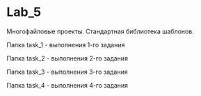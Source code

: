 # Lab_5
Многофайловые проекты. Стандартная библиотека шаблонов.

Папка task_1 - выполнения 1-го задания

Папка task_2 - выполнения 2-го задания

Папка task_3 - выполнения 3-го задания

Папка task_4 - выполнения 4-го задания
